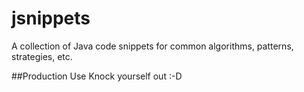 # jsnippets

A collection of Java code snippets for common algorithms, patterns, strategies, etc.

##Production Use
Knock yourself out :-D
